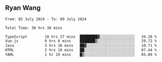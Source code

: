 ## Ryan Wang

<!--START_SECTION:waka-->

```txt
From: 02 July 2024 - To: 09 July 2024

Total Time: 30 hrs 38 mins

TypeScript        10 hrs 27 mins  ████████▓░░░░░░░░░░░░░░░░   34.10 %
Vue.js            9 hrs 6 mins    ███████▒░░░░░░░░░░░░░░░░░   29.72 %
Java              3 hrs 16 mins   ██▓░░░░░░░░░░░░░░░░░░░░░░   10.71 %
HTML              2 hrs 16 mins   ██░░░░░░░░░░░░░░░░░░░░░░░   07.44 %
YAML              1 hr 29 mins    █▒░░░░░░░░░░░░░░░░░░░░░░░   04.89 %
```

<!--END_SECTION:waka-->
